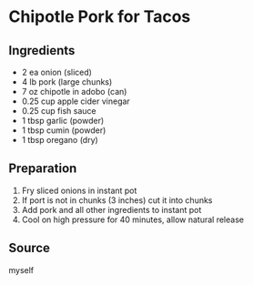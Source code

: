 # Chipotle Pork for Tacos

## Ingredients

- 2 ea onion (sliced)
- 4 lb pork (large chunks)
- 7 oz chipotle in adobo (can)
- 0.25 cup apple cider vinegar
- 0.25 cup fish sauce
- 1 tbsp garlic (powder)
- 1 tbsp cumin (powder)
- 1 tbsp oregano (dry)

## Preparation

1. Fry sliced onions in instant pot
1. If port is not in chunks (3 inches) cut it into chunks
1. Add pork and all other ingredients to instant pot
1. Cool on high pressure for 40 minutes, allow natural release

## Source

myself
